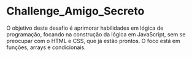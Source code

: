 # Challenge_Amigo_Secreto 
O objetivo deste desafio é aprimorar habilidades em lógica de programação, focando na construção da lógica em JavaScript, sem se preocupar com o HTML e CSS, que já estão prontos. O foco está em funções, arrays e condicionais.
